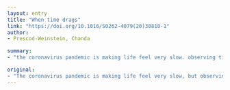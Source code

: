 ```yaml
---
layout: entry
title: "When time drags"
link: "https://doi.org/10.1016/S0262-4079(20)30810-1"
author:
- Prescod-Weinstein, Chanda

summary:
- "the coronavirus pandemic is making life feel very slow. observing timescales across the universe can bring us comfort, writes Chanda Prescod-Weinsteinstein. Corona virus is making the world feel slow, but it can bring people comfort. The coronanavirus outbreak is making it a bit of a stress. It can be difficult to observe time scales across a universe.. Observing timescale is a comfort, says the author. This is making a coron a pande a a slow, and the pandea can bring you."

original:
- "The coronavirus pandemic is making life feel very slow, but observing timescales across the universe can bring us some comfort, writes Chanda Prescod-Weinstein"
---
```


